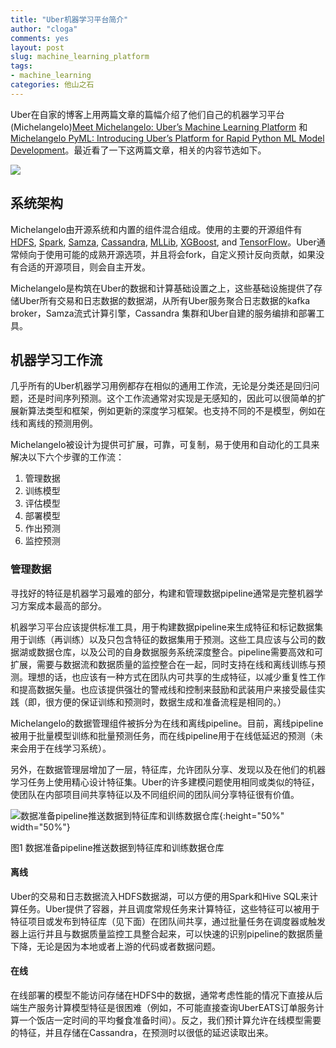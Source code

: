 ```yaml
---
title: "Uber机器学习平台简介"
author: "cloga"
comments: yes
layout: post
slug: machine_learning_platform
tags:
- machine_learning
categories: 他山之石
---
```


Uber在自家的博客上用两篇文章的篇幅介绍了他们自己的机器学习平台(Michelangelo)[Meet Michelangelo: Uber’s Machine Learning Platform](https://eng.uber.com/michelangelo/) 和 [Michelangelo PyML: Introducing Uber’s Platform for Rapid Python ML Model Development](https://eng.uber.com/michelangelo-pyml/)。最近看了一下这两篇文章，相关的内容节选如下。

![](https://eng.uber.com/wp-content/uploads/2017/09/Featured-Image.png)

## 系统架构

Michelangelo由开源系统和内置的组件混合组成。使用的主要的开源组件有[HDFS](http://hadoop.apache.org/), [Spark](https://spark.apache.org/), [Samza](http://samza.apache.org/), [Cassandra](http://cassandra.apache.org/), [MLLib](https://spark.apache.org/mllib/), [XGBoost](https://github.com/dmlc/xgboost), and [TensorFlow](https://www.tensorflow.org/)。Uber通常倾向于使用可能的成熟开源选项，并且将会fork，自定义预计反向贡献，如果没有合适的开源项目，则会自主开发。

Michelangelo是构筑在Uber的数据和计算基础设置之上，这些基础设施提供了存储Uber所有交易和日志数据的数据湖，从所有Uber服务聚合日志数据的kafka broker，Samza流式计算引擎，Cassandra 集群和Uber自建的服务编排和部署工具。

## 机器学习工作流

几乎所有的Uber机器学习用例都存在相似的通用工作流，无论是分类还是回归问题，还是时间序列预测。这个工作流通常对实现是无感知的，因此可以很简单的扩展新算法类型和框架，例如更新的深度学习框架。也支持不同的不是模型，例如在线和离线的预测用例。

Michelangelo被设计为提供可扩展，可靠，可复制，易于使用和自动化的工具来解决以下六个步骤的工作流：

1. 管理数据
2. 训练模型
3. 评估模型
4. 部署模型
5. 作出预测
6. 监控预测

### 管理数据

寻找好的特征是机器学习最难的部分，构建和管理数据pipeline通常是完整机器学习方案成本最高的部分。

机器学习平台应该提供标准工具，用于构建数据pipeline来生成特征和标记数据集用于训练（再训练）以及只包含特征的数据集用于预测。这些工具应该与公司的数据湖或数据仓库，以及公司的自身数据服务系统深度整合。pipeline需要高效和可扩展，需要与数据流和数据质量的监控整合在一起，同时支持在线和离线训练与预测。理想的话，也应该有一种方式在团队内可共享的生成特征，以减少重复性工作和提高数据矢量。也应该提供强壮的警戒线和控制来鼓励和武装用户来接受最佳实践（即，很方便的保证训练和预测时，数据生成和准备流程是相同的。）

Michelangelo的数据管理组件被拆分为在线和离线pipeline。目前，离线pipeline被用于批量模型训练和批量预测任务，而在线pipeline用于在线低延迟的预测（未来会用于在线学习系统）。

另外，在数据管理层增加了一层，特征库，允许团队分享、发现以及在他们的机器学习任务上使用精心设计特征集。Uber的许多建模问题使用相同或类似的特征，使团队在内部项目间共享特征以及不同组织间的团队间分享特征很有价值。

![数据准备pipeline推送数据到特征库和训练数据仓库](http://eng.uber.com/wp-content/uploads/2017/09/image5.png){:height="50%" width="50%"}

图1 数据准备pipeline推送数据到特征库和训练数据仓库

#### 离线

Uber的交易和日志数据流入HDFS数据湖，可以方便的用Spark和Hive SQL来计算任务。Uber提供了容器，并且调度常规任务来计算特征，这些特征可以被用于特征项目或发布到特征库（见下面）在团队间共享，通过批量任务在调度器或触发器上运行并且与数据质量监控工具整合起来，可以快速的识别pipeline的数据质量下降，无论是因为本地或者上游的代码或者数据问题。

#### 在线

在线部署的模型不能访问存储在HDFS中的数据，通常考虑性能的情况下直接从后端生产服务计算模型特征是很困难（例如，不可能直接查询UberEATS订单服务计算一个饭店一定时间的平均餐食准备时间）。反之，我们预计算允许在线模型需要的特征，并且存储在Cassandra，在预测时以很低的延迟读取出来。


